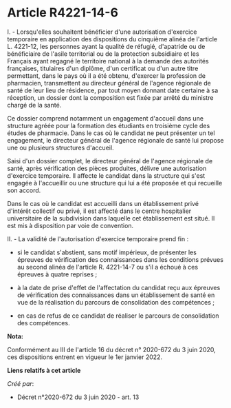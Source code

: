 # Article R4221-14-6

I. - Lorsqu'elles souhaitent bénéficier d'une autorisation d'exercice temporaire en application des dispositions du cinquième
alinéa de l'article L. 4221-12, les personnes ayant la qualité de réfugié, d'apatride ou de bénéficiaire de l'asile
territorial ou de la protection subsidiaire et les Français ayant regagné le territoire national à la demande des autorités
françaises, titulaires d'un diplôme, d'un certificat ou d'un autre titre permettant, dans le pays où il a été obtenu,
d'exercer la profession de pharmacien, transmettent au directeur général de l'agence régionale de santé de leur lieu de
résidence, par tout moyen donnant date certaine à sa réception, un dossier dont la composition est fixée par arrêté du
ministre chargé de la santé.

Ce dossier comprend notamment un engagement d'accueil dans une structure agréée pour la formation des étudiants en troisième
cycle des études de pharmacie. Dans le cas où le candidat ne peut présenter un tel engagement, le directeur général de
l'agence régionale de santé lui propose une ou plusieurs structures d'accueil.

Saisi d'un dossier complet, le directeur général de l'agence régionale de santé, après vérification des pièces produites,
délivre une autorisation d'exercice temporaire. Il affecte le candidat dans la structure qui s'est engagée à l'accueillir ou
une structure qui lui a été proposée et qui recueille son accord.

Dans le cas où le candidat est accueilli dans un établissement privé d'intérêt collectif ou privé, il est affecté dans le
centre hospitalier universitaire de la subdivision dans laquelle cet établissement est situé. Il est mis à disposition par
voie de convention.

II. - La validité de l'autorisation d'exercice temporaire prend fin :

- si le candidat s'abstient, sans motif impérieux, de présenter les épreuves de vérification des connaissances dans les
conditions prévues au second alinéa de l'article R. 4221-14-7 ou s'il a échoué à ces épreuves à quatre reprises ;

- à la date de prise d'effet de l'affectation du candidat reçu aux épreuves de vérification des connaissances dans un
établissement de santé en vue de la réalisation du parcours de consolidation des compétences ;

- en cas de refus de ce candidat de réaliser le parcours de consolidation des compétences.

**Nota:**

Conformément au III de l'article 16 du décret n° 2020-672 du 3 juin 2020, ces dispositions entrent en vigueur le 1er janvier
2022.

**Liens relatifs à cet article**

_Créé par_:

  - Décret n°2020-672 du 3 juin 2020 - art. 13
